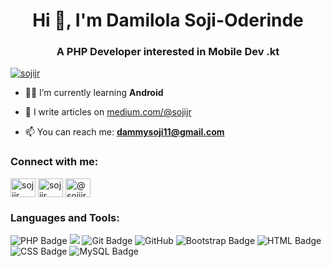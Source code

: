 <h1 align="center">Hi 👋, I'm Damilola Soji-Oderinde</h1>
<h3 align="center">A PHP Developer interested in Mobile Dev .kt</h3>

<p align="left"> <a href="https://twitter.com/sojijr" target="blank"><img src="https://img.shields.io/twitter/follow/sojijr?logo=twitter&style=for-the-badge" alt="sojijr" /></a> </p>

- 🧑‍💻 I’m currently learning **Android**

- 📝 I write articles on [medium.com/@sojijr](https://medium.com/@sojijr)

- 📫 You can reach me: **dammysoji11@gmail.com**

<h3 align="left">Connect with me:</h3>
<p align="left">
<a href="https://twitter.com/sojijr" target="blank"><img align="center" src="https://raw.githubusercontent.com/rahuldkjain/github-profile-readme-generator/master/src/images/icons/Social/twitter.svg" alt="sojijr" height="30" width="40" /></a>
<a href="https://linkedin.com/in/sojijr" target="blank"><img align="center" src="https://raw.githubusercontent.com/rahuldkjain/github-profile-readme-generator/master/src/images/icons/Social/linked-in-alt.svg" alt="sojijr" height="30" width="40" /></a>
<a href="https://medium.com/@sojijr" target="blank"><img align="center" src="https://www.iconfinder.com/icons/7079375/download/svg/4096" alt="@sojijr" height="30" width="40" /></a>
</p>

<h3 align="left">Languages and Tools:</h3>
<p align="left">
<img src="https://img.shields.io/badge/PHP-%23777BB4.svg?&style=for-the-badge&logo=php&logoColor=white" alt="PHP Badge">

<img src="https://img.shields.io/badge/kotlin-%230095D5.svg?&style=for-the-badge&logo=kotlin&logoColor=white"/> 

<img src="https://img.shields.io/badge/Git-%23F05032.svg?&style=for-the-badge&logo=git&logoColor=white" alt="Git Badge">

<img src="https://img.shields.io/badge/GitHub-%23121011.svg?&style=for-the-badge&logo=github&logoColor=white" alt="GitHub">

<img src="https://img.shields.io/badge/Bootstrap-%23563D7C.svg?&style=for-the-badge&logo=bootstrap&logoColor=white" alt="Bootstrap Badge">

<img src="https://img.shields.io/badge/HTML-%23E34F26.svg?&style=for-the-badge&logo=html5&logoColor=white" alt="HTML Badge">

<img src="https://img.shields.io/badge/CSS-%231572B6.svg?&style=for-the-badge&logo=css3&logoColor=white" alt="CSS Badge">

<img src="https://img.shields.io/badge/MySQL-%2300f.svg?&style=for-the-badge&logo=mysql&logoColor=white&color=4479A1" alt="MySQL Badge">

</p>
